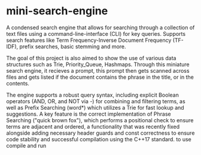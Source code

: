 # mini-search-engine
A condensed search engine that allows for searching through a collection of text files using a command-line-interface (CLI) for key queries. 
Supports search features like  Term Frequency-Inverse Document Frequency (TF-IDF), prefix searches, basic stemming and more. 

The goal of this project is also aimed to show the use of various data structures such as Trie, Priority_Queue, Hashmaps.
Through this miniature search engine, it recieves a prompt, this prompt then gets scanned across files and gets listed if the document contains the phrase in the title, or in the contents.

The engine supports a robust query syntax, including explicit Boolean operators (AND, OR, and NOT via -) for combining and filtering terms, as well as Prefix Searching (word*) which utilizes a Trie for fast lookup and suggestions. A key feature is the correct implementation of Phrase Searching ("quick brown fox"), which performs a positional check to ensure terms are adjacent and ordered, a functionality that was recently fixed alongside adding necessary header guards and const correctness to ensure code stability and successful compilation using the C++17 standard.
to use
compile and run
